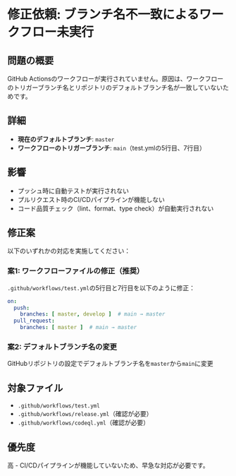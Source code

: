 # 修正依頼: ブランチ名不一致によるワークフロー未実行

## 問題の概要
GitHub Actionsのワークフローが実行されていません。原因は、ワークフローのトリガーブランチ名とリポジトリのデフォルトブランチ名が一致していないためです。

## 詳細
- **現在のデフォルトブランチ**: `master`
- **ワークフローのトリガーブランチ**: `main`（test.ymlの5行目、7行目）

## 影響
- プッシュ時に自動テストが実行されない
- プルリクエスト時のCI/CDパイプラインが機能しない
- コード品質チェック（lint、format、type check）が自動実行されない

## 修正案
以下のいずれかの対応を実施してください：

### 案1: ワークフローファイルの修正（推奨）
`.github/workflows/test.yml`の5行目と7行目を以下のように修正：
```yaml
on:
  push:
    branches: [ master, develop ]  # main → master
  pull_request:
    branches: [ master ]  # main → master
```

### 案2: デフォルトブランチ名の変更
GitHubリポジトリの設定でデフォルトブランチ名を`master`から`main`に変更

## 対象ファイル
- `.github/workflows/test.yml`
- `.github/workflows/release.yml`（確認が必要）
- `.github/workflows/codeql.yml`（確認が必要）

## 優先度
高 - CI/CDパイプラインが機能していないため、早急な対応が必要です。
